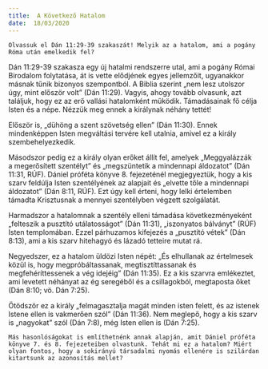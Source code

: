 ```yaml
---
title:  A Következő Hatalom
date:  18/03/2020
---
```


`Olvassuk el Dán 11:29-39 szakaszát! Melyik az a hatalom, ami a pogány Róma után emelkedik fel?`

Dán 11:29-39 szakasza egy új hatalmi rendszerre utal, ami a pogány Római Birodalom folytatása, át is vette elődjének egyes jellemzőit, ugyanakkor másnak tűnik bizonyos szempontból. A Biblia szerint „nem lesz utolszor úgy, mint először volt” (Dán 11:29). Vagyis, ahogy tovább olvasunk, azt találjuk, hogy ez az erő vallási hatalomként működik. Támadásainak fő célja Isten és a népe. Nézzük meg ennek a királynak néhány tettét!

Először is, „dühöng a szent szövetség ellen” (Dán 11:30). Ennek mindenképpen Isten megváltási tervére kell utalnia, amivel ez a király szembehelyezkedik.

Másodszor pedig ez a király olyan erőket állít fel, amelyek „Meggyalázzák a megerősített szentélyt” és „megszüntetik a mindennapi áldozatot” (Dán 11:31, RÚF). Dániel próféta könyve 8. fejezeténél megjegyeztük, hogy a kis szarv feldúlja Isten szentélyének az alapjait és „elvette tőle a mindennapi áldozatot” (Dán 8:11, RÚF). Ezt úgy kell érteni, hogy lelki értelemben támadta Krisztusnak a mennyei szentélyben végzett szolgálatát.

Harmadszor a hatalomnak a szentély elleni támadása következményeként „felteszik a pusztító utálatosságot” (Dán 11:31), „iszonyatos bálványt” (RÚF) Isten templomában. Ezzel párhuzamos kifejezés a „pusztító vétek” (Dán 8:13), ami a kis szarv hitehagyó és lázadó tetteire mutat rá.

Negyedszer, ez a hatalom üldözi Isten népét: „És elhullanak az értelmesek közül is, hogy megpróbáltassanak, megtisztíttassanak és megfehéríttessenek a vég idejéig” (Dán 11:35). Ez a kis szarvra emlékeztet, ami levetett néhányat az ég seregéből és a csillagokból, megtaposta őket (Dán 8:10; vö. Dán 7:25).

Ötödször ez a király „felmagasztalja magát minden isten felett, és az istenek Istene ellen is vakmerően szól” (Dán 11:36). Nem meglepő, hogy a kis szarv is „nagyokat” szól (Dán 7:8), még Isten ellen is (Dán 7:25).

`Más hasonlóságokat is említhetnénk annak alapján, amit Dániel próféta könyve 7. és 8. fejezeteiben olvastunk. Tehát mi ez a hatalom? Miért olyan fontos, hogy a sokirányú társadalmi nyomás ellenére is szilárdan kitartsunk az azonosítás mellet?`